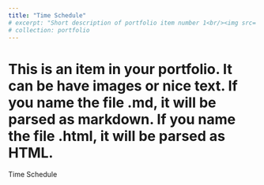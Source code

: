 ```yaml
---
title: "Time Schedule"
# excerpt: "Short description of portfolio item number 1<br/><img src='/images/500x300.png'>"
# collection: portfolio
---
```


# This is an item in your portfolio. It can be have images or nice text. If you name the file .md, it will be parsed as markdown. If you name the file .html, it will be parsed as HTML. 

Time Schedule

